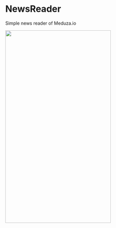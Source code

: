 # NewsReader
Simple news reader of Meduza.io

<img src="https://github.com/msfrms/NewsReader/blob/master/ezgif-4-553230d0c95f.gif" width="330" height="600" />
